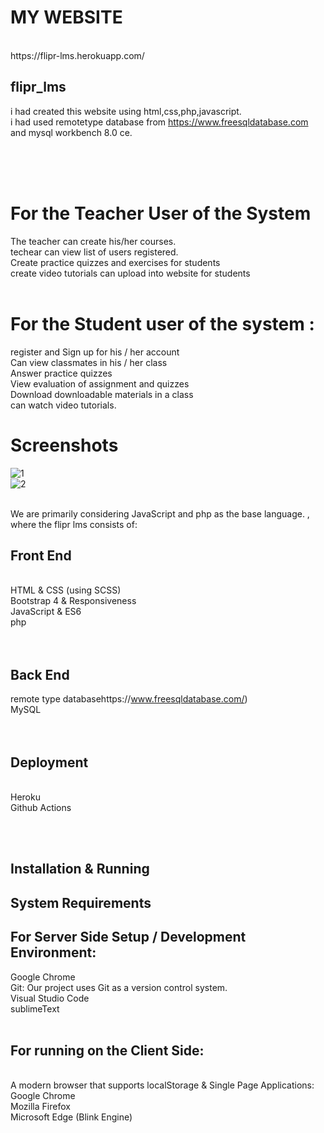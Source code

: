 # MY WEBSITE
 
  <br />
  https://flipr-lms.herokuapp.com/






## flipr_lms  <br />
i had created this website using html,css,php,javascript.  <br />
i had used remotetype database from https://www.freesqldatabase.com and mysql workbench 8.0 ce.
 <br />
  <br />
   <br />

 <br />

# For the Teacher User of the System  <br />
The teacher can create his/her courses.  <br />
techear can view list of users registered. <br />
Create practice quizzes and exercises for students  <br />
create video tutorials can upload into website for students
 <br />
 <br />
# For the Student user of the system :   <br />
register and Sign up for his / her account  <br />
Can view  classmates in  his / her class  <br />
Answer practice quizzes  <br />
View evaluation of assignment and quizzes     <br />
Download  downloadable materials in a class  <br />
can watch video tutorials.  <br />


# Screenshots

![1](https://user-images.githubusercontent.com/87519174/131490349-1d01ee7d-c6b1-4a73-832b-951848c99882.JPG)  <br />
![2](https://user-images.githubusercontent.com/87519174/131490357-6f8b1ec8-9edf-4a99-80ac-03de914fc245.JPG)

 <br />
We are primarily considering JavaScript and php as the base language. , where the flipr lms consists of:   <br />

## Front End
 <br />
HTML & CSS (using SCSS)   <br />
Bootstrap 4 & Responsiveness  <br />
JavaScript & ES6  <br />
php  <br />  <br />  <br />

## Back End  <br />
remote type databasehttps://www.freesqldatabase.com/)  <br />
MySQL  <br />
 <br />  <br />

## Deployment  <br />
 <br />
Heroku  <br />
Github Actions

 <br />  <br />

## Installation & Running
## System Requirements

## For Server Side Setup / Development Environment:   <br />

Google Chrome  <br />
Git: Our project uses Git as a version control system.  <br />
Visual Studio Code  <br />
sublimeText  <br />  <br />

## For running on the Client Side:
 <br />
A modern browser that supports localStorage & Single Page Applications:  <br />
Google Chrome <br />
Mozilla Firefox <br />
Microsoft Edge (Blink Engine)
 <br />
 
